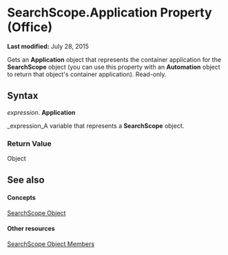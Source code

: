
# SearchScope.Application Property (Office)

 **Last modified:** July 28, 2015

Gets an  **Application** object that represents the container application for the **SearchScope** object (you can use this property with an **Automation** object to return that object's container application). Read-only.

## Syntax

 _expression_. **Application**

 _expression_A variable that represents a  **SearchScope** object.


### Return Value

Object


## See also


#### Concepts


 [SearchScope Object](7faa5b49-6aa9-6682-165b-0d900fffd9ed.md)
#### Other resources


 [SearchScope Object Members](25ef5a3c-3179-7870-f28b-7700349a3ed4.md)
